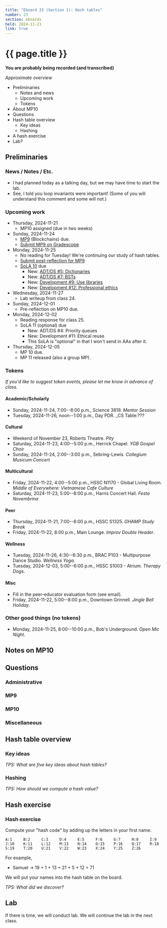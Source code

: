 ```yaml
---
title: "Eboard 23 (Section 1): Hash tables"
number: 23
section: eboards
held: 2024-11-21
link: true
---
```

# {{ page.title }}

**You are probably being recorded (and transcribed)**  

_Approximate overview_

* Preliminaries
    * Notes and news
    * Upcoming work
    * Tokens
* About MP10
* Questions
* Hash table overview
    * Key ideas
    * Hashing
* A hash exercise
* Lab?

Preliminaries
-------------

### News / Notes / Etc.

* I had planned today as a talking day, but we may have time to start
  the lab.
* See, I told you loop invariants were important! (Some of you will 
  understand this comment and some will not.)

### Upcoming work

* Thursday, 2024-11-21 
    * MP10 assigned (due in two weeks)
* Sunday, 2024-11-24
    * [MP9](../mps/mp09) (Blockchains) due.
    * [Submit MP9 on Gradescope](https://www.gradescope.com/courses/818402/assignments/5321058)
* Monday, 2024-11-25
    * No reading for Tuesday! We're continuing our study of hash tables.
    * [Submit post-reflection for MP9](https://www.gradescope.com/courses/818402/assignments/5321060)
    * [SoLA 10](../los/sola10) due
        * New: [ADT/DS #5: Dictionaries](https://www.gradescope.com/courses/818402/assignments/5354889)
        * New: [ADT/DS #7: BSTs](https://www.gradescope.com/courses/818402/assignments/5354897)
        * New: [Development #9: Use libraries](https://www.gradescope.com/courses/818402/assignments/5354901)
        * New: [Development #12: Professional ethics](https://www.gradescope.com/courses/818402/assignments/5354912)
* Wednesday, 2024-11-27
    * Lab writeup from class 24.
* Sunday, 2024-12-01
    * Pre-reflection on MP10 due.
* Monday, 2024-12-02
    * Reading response for class 25.
    * SoLA 11 (optional) due
        * New: ADT/DS #4: Priority queues
        * New: Development #11: Ethical reuse
        * This SoLA is "optional" in that I won't send in AAs after it.
* Thursday, 2024-12-05
    * MP 10 due.
    * MP 11 released (also a group MP).

### Tokens

_If you'd like to suggest token events, please let me know in advance of 
class._

#### Academic/Scholarly

* Sunday, 2024-11-24, 7:00--8:00 p.m., Science 3819.
  _Mentor Session_
* Tuesday, 2024-11-26, noon--1:00 p.m., Day PDR.
  _CS Table:??? 

#### Cultural

* Weekend of November 23, Roberts Theatre.
  _Pity_
* Saturday, 2024-11-23, 4:00--5:00 p.m., Herrick Chapel.
  _YGB Gospel Choir_
* Sunday, 2024-11-24, 2:00--3:00 p.m., Sebring-Lewis.
  _Collegium Musicum Concert_

#### Multicultural

* Friday, 2024-11-22, 4:00--5:00 p.m., HSSC N1170 - Global Living Room.
  _Middle of Everywhere: Vietnamese Cafe Culture_ 
* Saturday, 2024-11-23, 5:00--8:00 p.m., Harris Concert Hall.
  _Festa Novembrina_

#### Peer

* Thursday, 2024-11-21, 7:00--8:00 p.m., HSSC S1325.
  _GHAMP Study Break_
* Friday, 2024-11-22, 8:00 p.m., Main Lounge.
  _Improv Double Header_.

#### Wellness

* Tuesday, 2024-11-26, 4:30--6:30 p.m., BRAC P103 - Multipurpose Dance Studio.
  _Wellness Yoga_.
* Tuesday, 2024-12-03, 5:00--6:00 p.m., HSSC S1003 - Atrium.
  _Therapy Dogs_.

#### Misc

* Fill in the peer-educator evaluation form (see email).
* Friday, 2024-11-22, 5:00--8:00 p.m., Downtown Grinnell.
  _Jingle Bell Holiday_.

### Other good things (no tokens)

* Monday, 2024-11-25, 8:00--10:00 p.m., Bob's Underground.
  _Open Mic Night_.

Notes on MP10
-------------

Questions
---------

### Administrative

### MP9

### MP10

### Miscellaneous

Hash table overview
-------------------

### Key ideas 

_TPS: What are five key ideas about hash tables?_

### Hashing

_TPS: How should we compute a hash value?_

Hash exercise
-------------

### Hash exercise

Compute your "hash code" by adding up the letters in your first name.

```
A:1     B:2     C:3     D:4     E:5     F:6     G:7     H:8     I:9
J:10    K:11    L:12    M:13    N:14    O:15    P:16    Q:17    R:18
S:19    T:20    U:21    V:22    W:23    X:24    Y:25    Z:26
```

For example,

* Samuel -> 19 + 1 + 13 + 21 + 5 + 12 = 71

We will put your names into the hash table on the board.

_TPS: What did we discover?_

Lab
---

If there is time, we will conduct lab. We will continue the lab in the next class.
